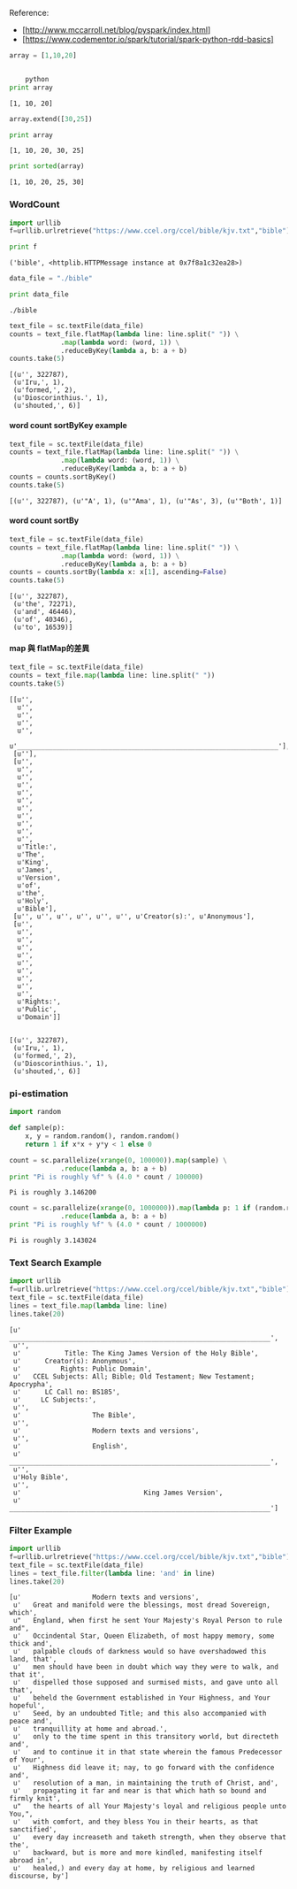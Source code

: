 
Reference:
* [http://www.mccarroll.net/blog/pyspark/index.html]
* [https://www.codementor.io/spark/tutorial/spark-python-rdd-basics]

```python
array = [1,10,20]


    python
print array
```

    [1, 10, 20]



```python
array.extend([30,25])
```


```python
print array

```

    [1, 10, 20, 30, 25]



```python
print sorted(array)
```

    [1, 10, 20, 25, 30]


### WordCount


```python
import urllib
f=urllib.urlretrieve("https://www.ccel.org/ccel/bible/kjv.txt","bible")
```


```python
print f
```

    ('bible', <httplib.HTTPMessage instance at 0x7f8a1c32ea28>)



```python
data_file = "./bible"
```


```python
print data_file
```

    ./bible



```python
text_file = sc.textFile(data_file)
counts = text_file.flatMap(lambda line: line.split(" ")) \
             .map(lambda word: (word, 1)) \
             .reduceByKey(lambda a, b: a + b)
counts.take(5)
```




    [(u'', 322787),
     (u'Iru,', 1),
     (u'formed,', 2),
     (u'Dioscorinthius.', 1),
     (u'shouted,', 6)]



#### word count sortByKey example


```python
text_file = sc.textFile(data_file)
counts = text_file.flatMap(lambda line: line.split(" ")) \
             .map(lambda word: (word, 1)) \
             .reduceByKey(lambda a, b: a + b)
counts = counts.sortByKey()
counts.take(5)
```




    [(u'', 322787), (u'"A', 1), (u'"Ama', 1), (u'"As', 3), (u'"Both', 1)]



#### word count sortBy


```python
text_file = sc.textFile(data_file)
counts = text_file.flatMap(lambda line: line.split(" ")) \
             .map(lambda word: (word, 1)) \
             .reduceByKey(lambda a, b: a + b)
counts = counts.sortBy(lambda x: x[1], ascending=False)
counts.take(5)
```




    [(u'', 322787),
     (u'the', 72271),
     (u'and', 46446),
     (u'of', 40346),
     (u'to', 16539)]



#### map 與 flatMap的差異


```python
text_file = sc.textFile(data_file)
counts = text_file.map(lambda line: line.split(" "))
counts.take(5)
```




    [[u'',
      u'',
      u'',
      u'',
      u'',
      u'__________________________________________________________________'],
     [u''],
     [u'',
      u'',
      u'',
      u'',
      u'',
      u'',
      u'',
      u'',
      u'',
      u'',
      u'',
      u'Title:',
      u'The',
      u'King',
      u'James',
      u'Version',
      u'of',
      u'the',
      u'Holy',
      u'Bible'],
     [u'', u'', u'', u'', u'', u'', u'Creator(s):', u'Anonymous'],
     [u'',
      u'',
      u'',
      u'',
      u'',
      u'',
      u'',
      u'',
      u'',
      u'',
      u'Rights:',
      u'Public',
      u'Domain']]




```python

```




    [(u'', 322787),
     (u'Iru,', 1),
     (u'formed,', 2),
     (u'Dioscorinthius.', 1),
     (u'shouted,', 6)]



### pi-estimation 


```python
import random

def sample(p):
    x, y = random.random(), random.random()
    return 1 if x*x + y*y < 1 else 0

count = sc.parallelize(xrange(0, 100000)).map(sample) \
             .reduce(lambda a, b: a + b)
print "Pi is roughly %f" % (4.0 * count / 100000)
```

    Pi is roughly 3.146200



```python
count = sc.parallelize(xrange(0, 1000000)).map(lambda p: 1 if (random.random()**2 + random.random()**2)<1 else 0) \
             .reduce(lambda a, b: a + b)
print "Pi is roughly %f" % (4.0 * count / 1000000)
```

    Pi is roughly 3.143024


### Text Search Example


```python
import urllib
f=urllib.urlretrieve("https://www.ccel.org/ccel/bible/kjv.txt","bible")
text_file = sc.textFile(data_file)
lines = text_file.map(lambda line: line) 
lines.take(20)
```




    [u'     __________________________________________________________________',
     u'',
     u'           Title: The King James Version of the Holy Bible',
     u'      Creator(s): Anonymous',
     u'          Rights: Public Domain',
     u'   CCEL Subjects: All; Bible; Old Testament; New Testament; Apocrypha',
     u'      LC Call no: BS185',
     u'     LC Subjects:',
     u'',
     u'                  The Bible',
     u'',
     u'                  Modern texts and versions',
     u'',
     u'                  English',
     u'     __________________________________________________________________',
     u'',
     u'Holy Bible',
     u'',
     u'                               King James Version',
     u'     __________________________________________________________________']



### Filter Example


```python
import urllib
f=urllib.urlretrieve("https://www.ccel.org/ccel/bible/kjv.txt","bible")
text_file = sc.textFile(data_file)
lines = text_file.filter(lambda line: 'and' in line) 
lines.take(20)
```




    [u'                  Modern texts and versions',
     u'   Great and manifold were the blessings, most dread Sovereign, which',
     u"   England, when first he sent Your Majesty's Royal Person to rule and",
     u'   Occindental Star, Queen Elizabeth, of most happy memory, some thick and',
     u'   palpable clouds of darkness would so have overshadowed this land, that',
     u'   men should have been in doubt which way they were to walk, and that it',
     u'   dispelled those supposed and surmised mists, and gave unto all that',
     u'   beheld the Government established in Your Highness, and Your hopeful',
     u'   Seed, by an undoubted Title; and this also accompanied with peace and',
     u'   tranquillity at home and abroad.',
     u'   only to the time spent in this transitory world, but directeth and',
     u'   and to continue it in that state wherein the famous Predecessor of Your',
     u'   Highness did leave it; nay, to go forward with the confidence and',
     u'   resolution of a man, in maintaining the truth of Christ, and',
     u'   propagating it far and near is that which hath so bound and firmly knit',
     u"   the hearts of all Your Majesty's loyal and religious people unto You,",
     u'   with comfort, and they bless You in their hearts, as that sanctified',
     u'   every day increaseth and taketh strength, when they observe that the',
     u'   backward, but is more and more kindled, manifesting itself abroad in',
     u'   healed,) and every day at home, by religious and learned discourse, by']




```python

```
